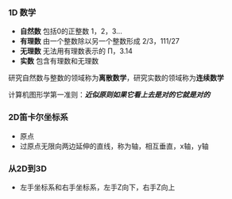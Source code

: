 ### 1D 数学

- **自然数** 包括0的正整数 1，2，3...
- **有理数** 由一个整数除以另一个整数形成 2/3，111/27
- **无理数** 无法用有理数表示的 Π，3.14
- **实数** 包含有理数和无理数

研究自然数与整数的领域称为**离散数学**，研究实数的领域称为**连续数学**

计算机图形学第一准则：***近似原则如果它看上去是对的它就是对的***

### 2D笛卡尔坐标系

- 原点
- 过原点无限向两边延伸的直线，称为轴，相互垂直，x轴，y轴

### 从2D到3D

- 左手坐标系和右手坐标系，左手Z向下，右手Z向上